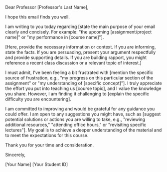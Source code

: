 Dear Professor [Professor's Last Name],

I hope this email finds you well.

I am writing to you today regarding [state the main purpose of your email clearly and concisely. For example: "the upcoming [assignment/project name]" or "my performance in [course name]"].

[Here, provide the necessary information or context. If you are informing, state the facts. If you are persuading, present your argument respectfully and provide supporting details. If you are building rapport, you might reference a recent class discussion or a relevant topic of interest.]

I must admit, I've been feeling a bit frustrated with [mention the specific source of frustration, e.g., "my progress on this particular section of the assignment" or "my understanding of [specific concept]"]. I truly appreciate the effort you put into teaching us [course topic], and I value the knowledge you share. However, I am finding it challenging to [explain the specific difficulty you are encountering].

I am committed to improving and would be grateful for any guidance you could offer. I am open to any suggestions you might have, such as [suggest potential solutions or actions you are willing to take, e.g., "reviewing additional resources," "attending office hours," or "revisiting specific lectures"]. My goal is to achieve a deeper understanding of the material and to meet the expectations for this course.

Thank you for your time and consideration.

Sincerely,

[Your Name]
[Your Student ID]